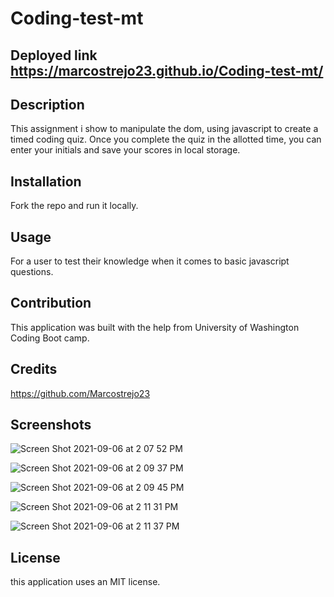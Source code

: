 
# Coding-test-mt

## Deployed link https://marcostrejo23.github.io/Coding-test-mt/

## Description
This assignment i show to manipulate the dom, using javascript to create a timed coding quiz. Once you complete the quiz in the allotted time, you can enter your initials and save your scores in local storage. 

## Installation 

Fork the repo and run it locally.  

## Usage 
For a user to test their knowledge when it comes to basic javascript questions. 

## Contribution 
This application was built with the help from University of Washington Coding Boot camp. 

## Credits
https://github.com/Marcostrejo23

## Screenshots
![Screen Shot 2021-09-06 at 2 07 52 PM](https://user-images.githubusercontent.com/85652700/132260630-5efc50a1-980d-4651-8d1c-129bb59e6d9e.png)

![Screen Shot 2021-09-06 at 2 09 37 PM](https://user-images.githubusercontent.com/85652700/132260692-43daf4a0-c565-4929-a462-17833bbd2665.png)

![Screen Shot 2021-09-06 at 2 09 45 PM](https://user-images.githubusercontent.com/85652700/132260694-b6af7790-944c-4932-b4b6-78163244b78c.png)

![Screen Shot 2021-09-06 at 2 11 31 PM](https://user-images.githubusercontent.com/85652700/132260774-ea574234-6000-4edf-be98-3394d09b7088.png)

![Screen Shot 2021-09-06 at 2 11 37 PM](https://user-images.githubusercontent.com/85652700/132260780-8dce3196-bfb9-4c64-9925-77cf9c692909.png)

## License
this application uses an MIT license. 